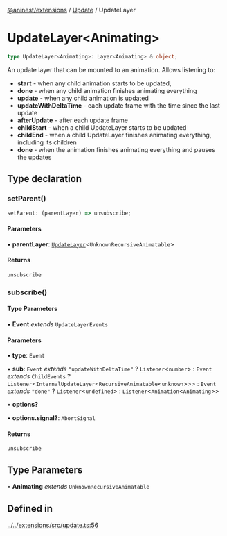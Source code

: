 [@aninest/extensions](../../index.md) / [Update](../index.md) / UpdateLayer

# UpdateLayer\<Animating\>

```ts
type UpdateLayer<Animating>: Layer<Animating> & object;
```

An update layer that can be mounted to an animation.
Allows listening to:
- **start** - when any child animation starts to be updated,
- **done** - when any child animation finishes animating everything
- **update** - when any child animation is updated
- **updateWithDeltaTime** - each update frame with the time since the last update
- **afterUpdate** - after each update frame
- **childStart** - when a child UpdateLayer starts to be updated
- **childEnd** - when a child UpdateLayer finishes animating everything, including its children
- **done** - when the animation finishes animating everything and pauses the updates

## Type declaration

### setParent()

```ts
setParent: (parentLayer) => unsubscribe;
```

#### Parameters

• **parentLayer**: [`UpdateLayer`](UpdateLayer.md)\<`UnknownRecursiveAnimatable`\>

#### Returns

`unsubscribe`

### subscribe()

#### Type Parameters

• **Event** *extends* `UpdateLayerEvents`

#### Parameters

• **type**: `Event`

• **sub**: `Event` *extends* `"updateWithDeltaTime"` ? `Listener`\<`number`\> : `Event` *extends* `ChildEvents` ? `Listener`\<`InternalUpdateLayer`\<`RecursiveAnimatable`\<`unknown`\>\>\> : `Event` *extends* `"done"` ? `Listener`\<`undefined`\> : `Listener`\<`Animation`\<`Animating`\>\>

• **options?**

• **options.signal?**: `AbortSignal`

#### Returns

`unsubscribe`

## Type Parameters

• **Animating** *extends* `UnknownRecursiveAnimatable`

## Defined in

[../../extensions/src/update.ts:56](https://github.com/zphrs/aninest/blob/988b5e8ac7585d70f507e793229537041ab3eea8/extensions/src/update.ts#L56)
